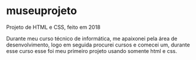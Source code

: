# museuprojeto
Projeto de HTML e CSS, feito em 2018

Durante meu curso técnico de informática, me apaixonei pela área de desenvolvimento, logo em seguida procurei cursos e comecei um, durante esse curso esse foi meu primeiro projeto usando somente html e css.
